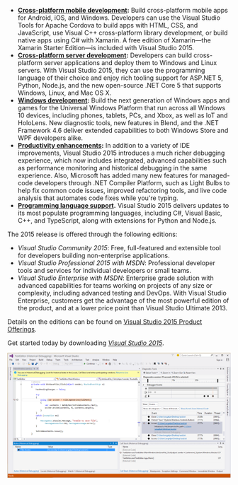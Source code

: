 <properties
	pageTitle="Visual Studio 2015"
	description="Visual Studio 2015 delivers new capabilities to help developers achieve more and extends that productivity and power across multiple platforms—from Windows to Linux to iOS and Android—to meet the demands of today's diverse, mobile-first, cloud-first world."
	slug="vs2015"
    order="100"
	keywords="visual studio, visualstudio, ide"
/>

- **[Cross-platform mobile development](../crossplatmobile):** Build cross-platform mobile apps for Android, iOS, and Windows. Developers can use the Visual Studio Tools for Apache Cordova to build apps with HTML, CSS, and JavaScript, use Visual C++ cross-platform library development, or build native apps using C# with Xamarin. A free edition of Xamarin—the Xamarin Starter Edition—is included with Visual Studio 2015.
- **[Cross-platform server development](../xplatserver):** Developers can build cross-platform server applications and deploy them to Windows and Linux servers. With Visual Studio 2015, they can use the programming language of their choice and enjoy rich tooling support for ASP.NET 5, Python, Node.js, and the new open-source .NET Core 5 that supports Windows, Linux, and Mac OS X.
- **[Windows development](../windows):** Build the next generation of Windows apps and games for the Universal Windows Platform that run across all Windows 10 devices, including phones, tablets, PCs, and Xbox, as well as IoT and HoloLens. New diagnostic tools, new features in Blend, and the .NET Framework 4.6 deliver extended capabilities to both Windows Store and WPF developers alike.
- **[Productivity enhancements](../productivity):** In addition to a variety of IDE improvements, Visual Studio 2015 introduces a much richer debugging experience, which now includes integrated, advanced capabilities such as performance monitoring and historical debugging in the same experience. Also, Microsoft has added many new features for managed-code developers through .NET Compiler Platform, such as Light Bulbs to help fix common code issues, improved refactoring tools, and live code analysis that automates code fixes while you're typing.
- **[Programming language support](../languages).** Visual Studio 2015 delivers updates to its most populate programming languages, including C#, Visual Basic, C++, and TypeScript, along with extensions for Python and Node.js.

The 2015 release is offered through the following editions:
- *Visual Studio Community 2015*: Free, full-featured and extensible tool for developers building non-enterprise applications.
- *Visual Studio Professional 2015 with MSDN*: Professional developer tools and services for individual developers or small teams.  
- *Visual Studio Enterprise with MSDN*: Enterprise grade solution with advanced capabilities for teams working on projects of any size or complexity, including advanced testing and DevOps. With Visual Studio Enterprise, customers get the advantage of the most powerful edition of the product, and at a lower price point than Visual Studio Ultimate 2013.


Details on the editions can be found on [Visual Studio 2015 Product Offerings](https://www.visualstudio.com/products/vs-2015-product-editions).
 
Get started today by downloading [_Visual Studio 2015_](https://www.visualstudio.com/en-us/downloads/).

![Visual Studio 2015](_assets/vs2015.png)